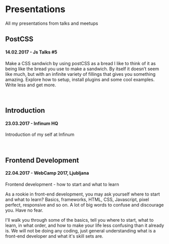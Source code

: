 # Presentations
All my presentations from talks and meetups


## PostCSS
#### 14.02.2017 - Js Talks #5
Make a CSS sandwich by using postCSS as a bread
I like to think of it as being like the bread you use to make a sandwich. By itself it doesn’t seem like much, but with an infinite variety of fillings that gives you something amazing. Explore how to setup, install plugins and some cool examples. Write less and get more.

&nbsp;

## Introduction
#### 23.03.2017 - Infinum HQ
Introduction of my self at Infinum

&nbsp;

## Frontend Development
#### 22.04.2017 - WebCamp 2017, Ljubljana
Frontend development - how to start and what to learn

As a rookie in front-end development, you may ask yourself where to start and what to learn? Basics, frameworks, HTML, CSS, Javascript, pixel perfect, responsive and so on. A lot of big words to confuse and discourage you. Have no fear.

I'll walk you through some of the basics, tell you where to start, what to learn, in what order, and how to make your life less confusing than it already is. We will not be doing any coding, just general understanding what is a front-end developer and what it's skill sets are.

&nbsp;
